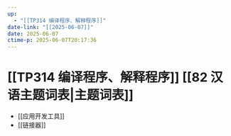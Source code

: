```yaml
---
up:
  - "[[TP314 编译程序、解释程序]]"
date-link: "[[2025-06-07]]"
date: 2025-06-07
ctime-p: 2025-06-07T20:17:36
---
```


# [[TP314 编译程序、解释程序]] [[82 汉语主题词表|主题词表]]

- [[应用开发工具]]
- [[链接器]]
